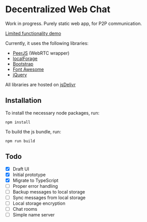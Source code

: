 # Decentralized Web Chat

Work in progress. Purely static web app, for P2P communication.

[Limited functionality demo](https://darenliang.github.io/decentralized-chat/dist/index)

Currently, it uses the following libraries:

- [PeerJS](https://peerjs.com) (WebRTC wrapper)
- [localForage](https://localforage.github.io/localForage/)
- [Bootstrap](https://getbootstrap.com)
- [Font Awesome](https://fontawesome.com)
- [jQuery](https://jquery.com)

All libraries are hosted on [jsDelivr](https://www.jsdelivr.com)

## Installation

To install the necessary node packages, run:

```
npm install
```

To build the js bundle, run:

```
npm run build
```

## Todo

- [x] Draft UI
- [x] Initial prototype
- [x] Migrate to TypeScript
- [ ] Proper error handling
- [ ] Backup messages to local storage
- [ ] Sync messages from local storage
- [ ] Local storage encryption
- [ ] Chat rooms
- [ ] Simple name server
